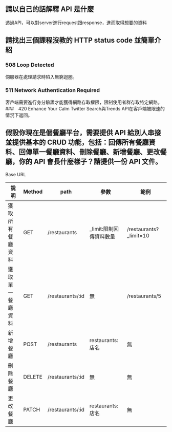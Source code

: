 ## 請以自己的話解釋 API 是什麼
透過API，可以對server進行request跟response，進而取得想要的資料

## 請找出三個課程沒教的 HTTP status code 並簡單介紹
### 508 Loop Detected
伺服器在處理請求時陷入無窮迴圈。
### 511 Network Authentication Required 
客戶端需要進行身分驗證才能獲得網路存取權限，限制使用者群存取特定網路。
###　420 Enhance Your Calm
Twitter Search與Trends API在客戶端被限速的情況下返回。
## 假設你現在是個餐廳平台，需要提供 API 給別人串接並提供基本的 CRUD 功能，包括：回傳所有餐廳資料、回傳單一餐廳資料、刪除餐廳、新增餐廳、更改餐廳，你的 API 會長什麼樣子？請提供一份 API 文件。
Base URL

| 說明     | Method | path       | 參數                   | 範例             |
|--------|--------|------------|----------------------|----------------|
| 獲取所有餐廳資料 | GET    | /restaurants     | _limit:限制回傳資料數量           | /restaurants?_limit=10 |
| 獲取單一餐廳資料 | GET    | /restaurants/:id | 無                    | /restaurants/5      |
| 新增餐廳   | POST   | /restaurants     | restaurants: 店名 | 無              |
| 刪除餐廳   | DELETE   | /restaurants/:id     | 無 | 無              |
| 更改餐廳   | PATCH   | /restaurants/:id     | restaurants: 店名 | 無              |